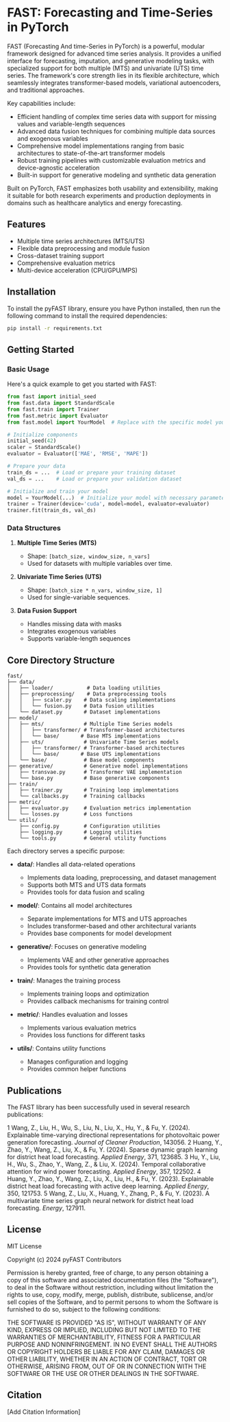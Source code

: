 # FAST: Forecasting and Time-Series in PyTorch

FAST (Forecasting And time-Series in PyTorch) is a powerful, modular framework designed for advanced time series analysis. It provides a unified interface for forecasting, imputation, and generative modeling tasks, with specialized support for both multiple (MTS) and univariate (UTS) time series. The framework's core strength lies in its flexible architecture, which seamlessly integrates transformer-based models, variational autoencoders, and traditional approaches.

Key capabilities include:
- Efficient handling of complex time series data with support for missing values and variable-length sequences
- Advanced data fusion techniques for combining multiple data sources and exogenous variables
- Comprehensive model implementations ranging from basic architectures to state-of-the-art transformer models
- Robust training pipelines with customizable evaluation metrics and device-agnostic acceleration
- Built-in support for generative modeling and synthetic data generation

Built on PyTorch, FAST emphasizes both usability and extensibility, making it suitable for both research experiments and production deployments in domains such as healthcare analytics and energy forecasting.

## Features

- Multiple time series architectures (MTS/UTS)
- Flexible data preprocessing and module fusion
- Cross-dataset training support
- Comprehensive evaluation metrics
- Multi-device acceleration (CPU/GPU/MPS)

## Installation

To install the pyFAST library, ensure you have Python installed, then run the following command to install the required dependencies:

```bash
pip install -r requirements.txt
```

## Getting Started

### Basic Usage

Here's a quick example to get you started with FAST:

```python
from fast import initial_seed
from fast.data import StandardScale
from fast.train import Trainer
from fast.metric import Evaluator
from fast.model import YourModel  # Replace with the specific model you are using

# Initialize components
initial_seed(42)
scaler = StandardScale()
evaluator = Evaluator(['MAE', 'RMSE', 'MAPE'])

# Prepare your data
train_ds = ...  # Load or prepare your training dataset
val_ds = ...    # Load or prepare your validation dataset

# Initialize and train your model
model = YourModel(...)  # Initialize your model with necessary parameters
trainer = Trainer(device='cuda', model=model, evaluator=evaluator)
trainer.fit(train_ds, val_ds)
```

### Data Structures

1. **Multiple Time Series (MTS)**
   - Shape: `[batch_size, window_size, n_vars]`
   - Used for datasets with multiple variables over time.

2. **Univariate Time Series (UTS)**
   - Shape: `[batch_size * n_vars, window_size, 1]`
   - Used for single-variable sequences.

3. **Data Fusion Support**
   - Handles missing data with masks
   - Integrates exogenous variables
   - Supports variable-length sequences

## Core Directory Structure

```plaintext
fast/
├── data/
│   ├── loader/           # Data loading utilities
│   ├── preprocessing/    # Data preprocessing tools
│   │   ├── scaler.py    # Data scaling implementations
│   │   └── fusion.py    # Data fusion utilities
│   └── dataset.py       # Dataset implementations
├── model/
│   ├── mts/             # Multiple Time Series models
│   │   ├── transformer/ # Transformer-based architectures
│   │   └── base/       # Base MTS implementations
│   ├── uts/             # Univariate Time Series models
│   │   ├── transformer/ # Transformer-based architectures
│   │   └── base/       # Base UTS implementations
│   └── base/            # Base model components
├── generative/          # Generative model implementations
│   ├── transvae.py      # Transformer VAE implementation
│   └── base.py          # Base generative components
├── train/
│   ├── trainer.py       # Training loop implementations
│   └── callbacks.py     # Training callbacks
├── metric/
│   ├── evaluator.py     # Evaluation metrics implementation
│   └── losses.py        # Loss functions
└── utils/
    ├── config.py        # Configuration utilities
    ├── logging.py       # Logging utilities
    └── tools.py         # General utility functions
```

Each directory serves a specific purpose:

- **data/**: Handles all data-related operations
  - Implements data loading, preprocessing, and dataset management
  - Supports both MTS and UTS data formats
  - Provides tools for data fusion and scaling

- **model/**: Contains all model architectures
  - Separate implementations for MTS and UTS approaches
  - Includes transformer-based and other architectural variants
  - Provides base components for model development

- **generative/**: Focuses on generative modeling
  - Implements VAE and other generative approaches
  - Provides tools for synthetic data generation

- **train/**: Manages the training process
  - Implements training loops and optimization
  - Provides callback mechanisms for training control

- **metric/**: Handles evaluation and losses
  - Implements various evaluation metrics
  - Provides loss functions for different tasks

- **utils/**: Contains utility functions
  - Manages configuration and logging
  - Provides common helper functions


## Publications

The FAST library has been successfully used in several research publications:

1 Wang, Z., Liu, H., Wu, S., Liu, N., Liu, X., Hu, Y., & Fu, Y. (2024). Explainable time-varying directional representations for photovoltaic power generation forecasting. *Journal of Cleaner Production*, 143056.
2 Huang, Y., Zhao, Y., Wang, Z., Liu, X., & Fu, Y. (2024). Sparse dynamic graph learning for district heat load forecasting. *Applied Energy*, 371, 123685.
3 Hu, Y., Liu, H., Wu, S., Zhao, Y., Wang, Z., & Liu, X. (2024). Temporal collaborative attention for wind power forecasting. *Applied Energy*, 357, 122502.
4 Huang, Y., Zhao, Y., Wang, Z., Liu, X., Liu, H., & Fu, Y. (2023). Explainable district heat load forecasting with active deep learning. *Applied Energy*, 350, 121753.
5 Wang, Z., Liu, X., Huang, Y., Zhang, P., & Fu, Y. (2023). A multivariate time series graph neural network for district heat load forecasting. *Energy*, 127911.

## License

MIT License

Copyright (c) 2024 pyFAST Contributors

Permission is hereby granted, free of charge, to any person obtaining a copy of this software and associated documentation files (the "Software"), to deal in the Software without restriction, including without limitation the rights to use, copy, modify, merge, publish, distribute, sublicense, and/or sell copies of the Software, and to permit persons to whom the Software is furnished to do so, subject to the following conditions:

THE SOFTWARE IS PROVIDED "AS IS", WITHOUT WARRANTY OF ANY KIND, EXPRESS OR IMPLIED, INCLUDING BUT NOT LIMITED TO THE WARRANTIES OF MERCHANTABILITY, FITNESS FOR A PARTICULAR PURPOSE AND NONINFRINGEMENT. IN NO EVENT SHALL THE AUTHORS OR COPYRIGHT HOLDERS BE LIABLE FOR ANY CLAIM, DAMAGES OR OTHER LIABILITY, WHETHER IN AN ACTION OF CONTRACT, TORT OR OTHERWISE, ARISING FROM, OUT OF OR IN CONNECTION WITH THE SOFTWARE OR THE USE OR OTHER DEALINGS IN THE SOFTWARE.

## Citation

[Add Citation Information]
